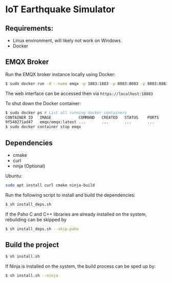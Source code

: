 # IoT Earthquake Simulator

## Requirements: 

- Linux environment, will likely not work on Windows
- Docker 

## EMQX Broker 

Run the EMQX broker instance locally using Docker:
```bash
$ sudo docker run -d --name emqx -p 1883:1883 -p 8083:8083 -p 8883:8883 -p 18083:18083 emqx/emqx:latest
```

The web interface can be accessed then via `https://localhost:18083`

To shut down the Docker container:

```bash
$ sudo docker ps # List all running docker containers
CONTAINER ID   IMAGE            COMMAND   CREATED   STATUS    PORTS     NAMES
9f548271ad47   emqx/emqx:latest ...       ...       ...       ...       emqx
$ sudo docker container stop emqx
```



## Dependencies

- cmake
- curl
- ninja (Optional)

Ubuntu: 
```bash
sudo apt install curl cmake ninja-build
```

Run the following script to install and build the dependencies:

```bash
$ sh install_deps.sh
```

If the Paho C and C++ libraries are already installed on the system, rebuilding can be skipped by

```bash
$ sh install_deps.sh --skip-paho
```

## Build the project 

```bash
$ sh install.sh
```

If Ninja is installed on the system, the build process can be sped up by: 

```bash
$ sh install.sh --ninja
```

